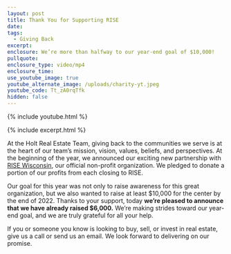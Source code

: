 ```yaml
---
layout: post
title: Thank You for Supporting RISE
date:
tags:
  - Giving Back
excerpt:
enclosure: We’re more than halfway to our year-end goal of $10,000!
pullquote:
enclosure_type: video/mp4
enclosure_time:
use_youtube_image: true
youtube_alternate_image: /uploads/charity-yt.jpeg
youtube_code: Tt_zA0rqTfk
hidden: false
---
```

{% include youtube.html %}

{% include excerpt.html %}

At the Holt Real Estate Team, giving back to the communities we serve is at the heart of our team’s mission, vision, values, beliefs, and perspectives. At the beginning of the year, we announced our exciting new partnership with [RISE Wisconsin](https://risewisconsin.org/), our official non-profit organization. We pledged to donate a portion of our profits from each closing to RISE.

Our goal for this year was not only to raise awareness for this great organization, but we also wanted to raise at least $10,000 for the center by the end of 2022. Thanks to your support, today **we’re pleased to announce that we have already raised $6,000.** We’re making strides toward our year-end goal, and we are truly grateful for all your help.

If you or someone you know is looking to buy, sell, or invest in real estate, give us a call or send us an email. We look forward to delivering on our promise.
